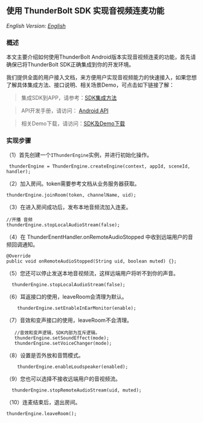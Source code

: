 ## 使用 ThunderBolt SDK 实现音视频连麦功能
*English Version: [English](README.md)*

### 概述
本文主要介绍如何使用ThunderBolt Android版本实现音视频连麦的功能，首先请确保已将ThunderBolt SDK正确集成到你的开发环境。

我们提供全面的用户接入文档，来方便用户实现音视频能力的快速接入，如果您想了解具体集成方法、接口说明、相关场景Demo，可点击如下链接了解：

> 集成SDK到APP，请参考：[SDK集成方法](https://docs.aivacom.com/cloud/cn/product_category/rtc_service/rt_video_interaction/integration_and_start/integration_and_start_android.html)

> API开发手册，请访问： [Android API](https://docs.aivacom.com/cloud/cn/product_category/rtc_service/rt_video_interaction/api/Android/v2.7.0/category.html)

> 相关Demo下载，请访问：[SDK及Demo下载](https://docs.aivacom.com/download)

### 实现步骤
（1）首先创建一个`IThunderEngine`实例，并进行初始化操作。

```
 thunderEngine = ThunderEngine.createEngine(context, appId, sceneId, handler);
```

（2）加入房间。token需要参考文档从业务服务器获取。

```
thunderEngine.joinRoom(token, channelName, uid);	
```

（3）在进入房间成功后，发布本地音频流加入连麦。

```
//开播 音频
thunderEngine.stopLocalAudioStream(false);

```

（4）在 ThunderEnentHandler.onRemoteAudioStopped 中收到远端用户的音频回调通知。

```
@Override
public void onRemoteAudioStopped(String uid, boolean muted) {};
```

（5）您还可以停止发送本地音视频流，这样远端用户将听不到你的声音。

```
  thunderEngine.stopLocalAudioStream(false);
```
（6）耳返接口的使用，leaveRoom会清理为默认。

```
    thunderEngine.setEnableInEarMonitor(enable);
```
（7）音效和变声接口的使用，leaveRoom不会清理。

```
   //音效和变声逻辑，SDK内部为互斥逻辑。
   thunderEngine.setSoundEffect(mode);
   thunderEngine.setVoiceChanger(mode);
```

（8）设置是否外放和音筒模式。

```
    thunderEngine.enableLoudspeaker(enabled);
```
（9）您也可以选择不接收远端用户的音视频流。

```
  thunderEngine.stopRemoteAudioStream(uid, muted);
```

（10）连麦结束后，退出房间。

```
thunderEngine.leaveRoom();
```
